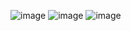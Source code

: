 ![image](https://github.com/user-attachments/assets/48c891d4-a3a7-426c-a8e8-978af650ba74)
![image](https://github.com/user-attachments/assets/095b4c3d-1c47-4113-8b04-eff88a452459)
![image](https://github.com/user-attachments/assets/8d50c387-4ca2-45e7-a123-029126d1f7ad)

